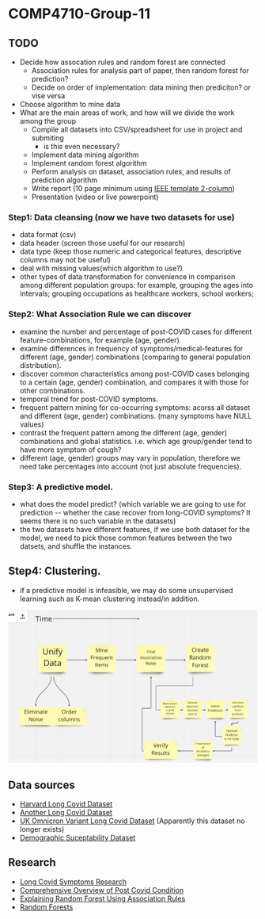 # COMP4710-Group-11

## TODO
- Decide how assocation rules and random forest are connected
  - Association rules for analysis part of paper, then random forest for prediction?
  - Decide on order of implementation: data mining then prediciton? or vise versa
- Choose algorithm to mine data
- What are the main areas of work, and how will we divide the work among the group
  - Compile all datasets into CSV/spreadsheet for use in project and submiting
    - is this even necessary?
  - Implement data mining algorithm
  - Implement random forest algorithm
  - Perform analysis on dataset, association rules, and results of prediction algorithm
  - Write report (10 page minimum using [IEEE template 2-column](https://www.ieee.org/conferences/publishing/templates.html))
  - Presentation (video or live powerpoint)

### Step1: Data cleansing (now we have two datasets for use)
- data format (csv)
- data header (screen those useful for our research)
- data type (keep those numeric and categorical features, descriptive columns may not be useful)
- deal with missing values(which algorithm to use?)
- other types of data transformation for convenience in comparison among different population groups: for example, grouping the ages into intervals; grouping occupations as healthcare workers, school workers; 

### Step2: What Association Rule we can discover
- examine the number and percentage of post-COVID cases for different feature-combinations, for example (age, gender).
- examine differences in frequency of symptoms/medical-features for different (age, gender) combinations (comparing to general population distribution).
- discover common characteristics among post-COVID cases belonging to a certain (age, gender) combination, and compares it with those for other combinations.
- temporal trend for post-COVID symptoms.
- frequent pattern mining for co-occurring symptoms: acorss all dataset and different (age, gender) combinations. (many symptoms have NULL values)
- contrast the frequent pattern among the different (age, gender) combinations and global statistics. i.e. which age group/gender tend to have more symptom of cough?
- different (age, gender) groups may vary in population, therefore we need take percentages into account (not just absolute frequencies).

### Step3: A predictive model.
- what does the model predict? (which variable we are going to use for prediction -- whether the case recover from long-COVID symptoms? It seems there is no such variable in the datasets)
- the two datasets have different features, if we use both dataset for the model, we need to pick those common features between the two datsets, and shuffle the instances.

## Step4: Clustering.
- if a predictive model is infeasible, we may do some unsupervised learning such as K-mean clustering instead/in addition.

![General Flowchart](flow.PNG)

## Data sources
- [Harvard Long Covid Dataset](https://dataverse.harvard.edu/dataset.xhtml?persistentId=doi:10.7910/DVN/N5I10C%0b)
- [Another Long Covid Dataset](https://data.humdata.org/dataset/long-covidresearchagenda)
- [UK Omnicron Variant Long Covid Dataset](https://www.ons.gov.uk/peoplepopulationandcommunity/healthandsocialcare/conditionsanddiseases/datasets/selfreportedlongcovidafterinfectionwiththeomicronvariantintheuk%0b) (Apparently this dataset no longer exists)
- [Demographic Suceptability Dataset](https://data.cdc.gov/NCHS/Post-COVID-Conditions/gsea-w83j%0b)
## Research
- [Long Covid Symptoms Research](https://www.ejinme.com/article/S0953-6205(21)00208-9/fulltext)
- [Comprehensive Overview of Post Covid Condition](https://www.cadth.ca/sites/default/files/hs-eh/EH0096%20Long%20COVID%20v.7.0-Final.pdf )
- [Explaining Random Forest Using Association Rules]( https://publikationen.bibliothek.kit.edu/1000117720/62928283)
- [Random Forests](https://www.researchgate.net/publication/323553514_A_Practical_Introduction_to_Random_Forest_for_Genetic_Association_Studies_in_Ecology_and_Evolution )


